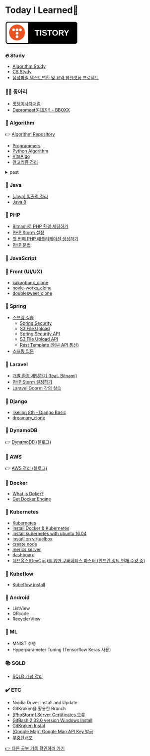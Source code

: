 <h1>Today I Learned🐰</h1>
<a href="https://subin-0320.tistory.com/"><img src="https://github.com/Kim-SuBin/Kim-SuBin/blob/master/svg/social/tistory.svg" alt="tistory"/></a>

### 🔥 Study
- [Algorithm Study](https://github.com/WebProject-STT/Algorithm)
- [CS Stydy](https://github.com/WebProject-STT/CS-Study)
- [음성파일 텍스트변환 및 요약 웹플랫폼 프로젝트](https://github.com/WebProject-STT/Back-end)

### 👩‍💻 동아리
- [멋쟁이사자처럼](https://github.com/Kim-SuBin/likelion8th-session)
- [Depromeet(디프만) - BBOXX](https://github.com/depromeet/bboxx-backend)

### 📕 Algorithm

👉 [Algorithm Repository](https://github.com/Kim-SuBin/Algorithm)

- [Programmers](https://github.com/Kim-SuBin/Algorithm/tree/main/Programmers)
- [Python Algorithm](https://github.com/Kim-SuBin/Algorithm/tree/main/Python_Algorithm)
- [VitaAlgo](https://github.com/Kim-SuBin/Algorithm/tree/main/VitaAlgo)
- [알고리즘 정리](https://subin-0320.tistory.com/105)

<details><summary>past</summary>

2021.01.25 기준 [Algorithm Repository](https://github.com/Kim-SuBin/Algorithm)로 문제 풀이를 옮김
- [Python Algorithm](./Python_Algorithm)
- [Programmers](./Programmers)
- [VitaAlgo](./VitaAlgo)
  
</details>

### 📕 Java
- [[Java] 입출력 정리](https://subin-0320.tistory.com/97?category=493861)
- [Java 8](./Java)

### 📕 PHP
- [Bitnami로 PHP 환경 세팅하기](https://subin-0320.tistory.com/124)
- [PHP Storm 설정](https://subin-0320.tistory.com/125)
- [첫 번째 PHP 애플리케이션 생성하기](https://subin-0320.tistory.com/127)
- [PHP 문법](https://subin-0320.tistory.com/129)

### 📕 JavaScript

### 📗 Front (UI/UX)
- [kakaobank_clone](https://github.com/Kim-SuBin/kakaobank_clone)
- [novle-works_clone](https://github.com/Kim-SuBin/novel-works_clone)
- [doublesweet_clone](https://github.com/Kim-SuBin/doublesweet_clone)

### 📗 Spring
- [스프링 실습](https://github.com/Kim-SuBin/springboot-study)
  - [Spring Security](https://github.com/Kim-SuBin/springboot-study/tree/master/security-test)
  - [S3 File Upload](https://github.com/Kim-SuBin/springboot-study/tree/master/file-upload)
  - [Spring Security API](https://github.com/Kim-SuBin/springboot-study/tree/master/securityapi)
  - [S3 File Upload API](https://github.com/Kim-SuBin/springboot-study/tree/master/file-upload-api)
  - [Rest Template (외부 API 통신)](https://github.com/Kim-SuBin/springboot-study/tree/master/rest-template)
- [스프링 입문](./Spring/spring-basic/01.Spring.md)

### 📗 Laravel
- [개발 환경 세팅하기 (feat. Bitnami)](https://subin-0320.tistory.com/122)
- [PHP Storm 설정하기](https://subin-0320.tistory.com/126)
- [Laravel Goorm 강의 실습](https://github.com/Kim-SuBin/laravel-study)

### 📗 Django
- [likelion 8th - Django Basic](https://github.com/Kim-SuBin/likelion8th-session/tree/master/Django-Basic)
- [dreamary_clone](https://github.com/Kim-SuBin/dreamary_clone)

### 📗 DynamoDB
👉 [DynamoDB (블로그)](https://subin-0320.tistory.com/38)

### 📘 AWS
👉 [AWS 정리 (블로그)](https://subin-0320.tistory.com/34)

### 📘 Docker
- [What is Doker?](./Docker/What_is_Docker.md)
- [Get Docker Engine](./Docker/GetDockerEngine.md)

### 📘 Kubernetes
- [Kubernetes](./Kubernetes/Kubernetes.md)
- [install Docker & Kubernetes](./Kubernetes/install_docker_and_kubernetes.md)
- [install kubernetes with ubuntu 16.04](./Kubernetes/ubuntu16.04_kubernetes_install.md)
- [install on virtualbox](./Kubernetes/install_kubernetes_on_virtualbox.md)
- [create node](./Kubernetes/create_node.md)
- [merics server](./Kubernetes/metrics_server.md)
- [dashboard](./Kubernetes/dashboard.md)
- [데브옵스(DevOps)를 위한 쿠버네티스 마스터 (인프런 강의 현재 수강 중)](./KubernetesMaster)

### 📘 Kubeflow
- [Kubeflow install](./Kubeflow)

### 📙 Android
- ListView
- QRcode
- RecyclerView

### 📒 ML
- MNIST 수행
- Hyperparameter Tuning (Tensorflow Keras 사용)

### 📚 SQLD
- [SQLD 개념 정리](./SQLD/README.md)

### ✔️ ETC
- Nvidia Driver install and Update
- GitKraken을 활용한 Branch
- [[PhpStorm] Server Certificates 오류](https://subin-0320.tistory.com/128)
- [GitBash 2.32.0 version Windows Install](https://subin-0320.tistory.com/115)
- [GitKraken Instal](https://subin-0320.tistory.com/116)
- [[Google Map] Google Map API Key 발급](https://subin-0320.tistory.com/133)
- [무중단배포](https://github.com/Kim-SuBin/TIL/blob/master/ETC/%EB%AC%B4%EC%A4%91%EB%8B%A8%EB%B0%B0%ED%8F%AC.md)

[👉 다른 공부 기록 확인하러 가기](https://subin-0320.tistory.com/)
